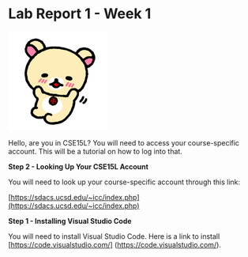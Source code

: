 # Lab Report 1 - Week 1

![Image](rila.png)

Hello, are you in CSE15L? You will need to access your course-specific account.
This will be a tutorial on how to log into that.

**Step 2 - Looking Up Your CSE15L Account**

You will need to look up your course-specific account through this link:

[https://sdacs.ucsd.edu/~icc/index.php](https://sdacs.ucsd.edu/~icc/index.php)


**Step 1 - Installing Visual Studio Code**

You will need to install Visual Studio Code. Here is a link to install [https://code.visualstudio.com/] (https://code.visualstudio.com/).


